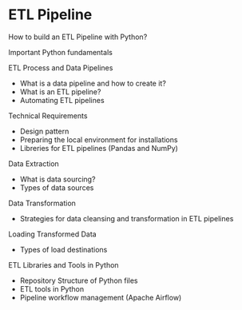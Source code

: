 # ETL Pipeline
How to build an ETL Pipeline with Python? 

Important Python fundamentals

ETL Process and Data Pipelines
- What is a data pipeline and how to create it?
- What is an ETL pipeline?
- Automating ETL pipelines

Technical Requirements
- Design pattern
- Preparing the local environment for installations
- Libreries for ETL pipelines (Pandas and NumPy)

Data Extraction
- What is data sourcing?
- Types of data sources

Data Transformation
- Strategies for data cleansing and transformation in ETL pipelines

Loading Transformed Data
- Types of load destinations

ETL Libraries and Tools in Python
- Repository Structure of Python files
- ETL tools in Python
- Pipeline workflow management (Apache Airflow)
